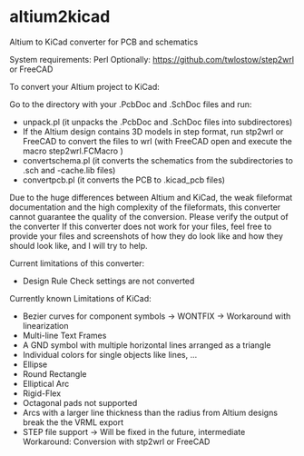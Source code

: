 altium2kicad
============

Altium to KiCad converter for PCB and schematics

System requirements: Perl
Optionally: https://github.com/twlostow/step2wrl or FreeCAD

To convert your Altium project to KiCad:

Go to the directory with your .PcbDoc and .SchDoc files and run:

* unpack.pl (it unpacks the .PcbDoc and .SchDoc files into subdirectores)
* If the Altium design contains 3D models in step format, run stp2wrl or FreeCAD to convert the files to wrl (with FreeCAD open and execute the macro step2wrl.FCMacro )
* convertschema.pl (it converts the schematics from the subdirectories to .sch and -cache.lib files)
* convertpcb.pl (it converts the PCB to .kicad_pcb files)

Due to the huge differences between Altium and KiCad, the weak fileformat documentation and the high complexity of the fileformats, this converter cannot guarantee the quality of the conversion. Please verify the output of the converter
If this converter does not work for your files, feel free to provide your files and screenshots of how they do look like and how they should look like, and I will try to help.

Current limitations of this converter:
* Design Rule Check settings are not converted


Currently known Limitations of KiCad:
* Bezier curves for component symbols -> WONTFIX -> Workaround with linearization
* Multi-line Text Frames
* A GND symbol with multiple horizontal lines arranged as a triangle
* Individual colors for single objects like lines, ...
* Ellipse
* Round Rectangle
* Elliptical Arc
* Rigid-Flex
* Octagonal pads not supported
* Arcs with a larger line thickness than the radius from Altium designs break the the VRML export
* STEP file support  -> Will be fixed in the future, intermediate Workaround: Conversion with stp2wrl or FreeCAD
